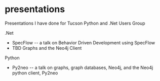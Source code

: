 # presentations
Presentations I have done for Tucson Python and .Net Users Group

.Net

* SpecFlow -- a talk on Behavior Driven Development using SpecFlow
* TBD Graphs and the Neo4j Client

Python

* Py2neo -- a talk on graphs, graph databases, Neo4j, and the Neo4j python client, Py2neo
